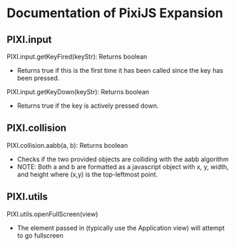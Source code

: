 # Documentation of PixiJS Expansion

## PIXI.input

PIXI.input.getKeyFired(keyStr): Returns boolean
 - Returns true if this is the first time it has been called since the key has been pressed.

PIXI.input.getKeyDown(keyStr): Returns boolean
 - Returns true if the key is actively pressed down.

## PIXI.collision

PIXI.collision.aabb(a, b): Returns boolean
 - Checks if the two provided objects are colliding with the aabb algorithm
 - NOTE: Both a and b are formatted as a javascript object with x, y, width, and height where (x,y) is the top-leftmost point.

## PIXI.utils

PIXI.utils.openFullScreen(view)
 - The element passed in (typically use the Application view) will attempt to go fullscreen
